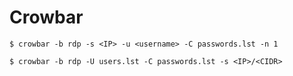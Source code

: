 # Crowbar

`$ crowbar -b rdp -s <IP> -u <username> -C passwords.lst -n 1`

`$ crowbar -b rdp -U users.lst -C passwords.lst -s <IP>/<CIDR>`
